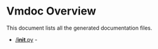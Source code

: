 # Vmdoc Overview

This document lists all the generated documentation files.

- [/__init__.py]( _init_.py_b76991.md ) - 
